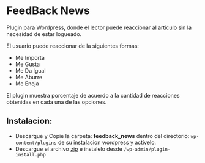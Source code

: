 # FeedBack News
Plugin para Wordpress, donde el lector puede reaccionar al articulo sin la necesidad de estar logueado.

El usuario puede reaccionar de la siguientes formas:
- Me Importa
- Me Gusta
- Me Da Igual
- Me Aburre
- Me Enoja

El plugin muestra porcentaje de acuerdo a la cantidad de reacciones obtenidas en cada una de las opciones.

## Instalacion:
- Descargue y Copie la carpeta: **feedback_news** dentro del directorio:
`wp-content/plugins` de su instalacion wordpress y activelo.
- Descargue el archivo [zip](https://drive.google.com/file/d/1cPHOBqQJSo6ziTLOSQ2f665IWOc8t5ob/view?usp=sharing "zip")  e instalelo desde `/wp-admin/plugin-install.php`
